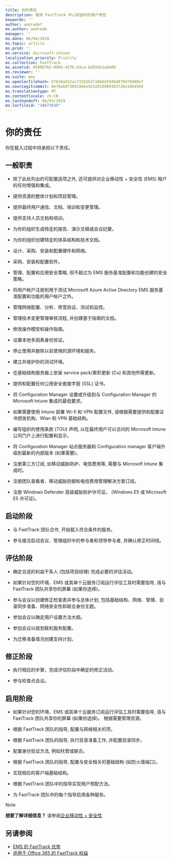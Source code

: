 ```yaml
---
title: 你的责任
description: 使用 FastTrack 中心权益时的客户责任
keywords: ''
author: andredm7
ms.author: andredm
manager: ''
ms.date: 06/04/2019
ms.topic: article
ms.prod: ''
ms.service: microsoft-intune
localization_priority: Priority
ms.collection: FastTrack
ms.assetid: 0590b7b2-0965-437b-b3ca-bd55de1abb09
ms.reviewer: ''
ms.suite: ems
ms.openlocfilehash: 67634a552ac731b2b2fa8b6d594bd870d79d68ef
ms.sourcegitcommit: 0e76ab0f36619dee923201098936573be14b4560
ms.translationtype: MT
ms.contentlocale: zh-CN
ms.lasthandoff: 06/03/2019
ms.locfileid: "34673639"
---
```

# <a name="your-responsibilities"></a>你的责任

你在载入过程中将承担以下责任。

## <a name="general-responsibilities"></a>一般职责

-   除了此处列出的可配置选项之外, 还可提供对企业移动性 + 安全性 (EMS) 租户的任何增强和集成。

-   提供资源的整体计划和项目管理。

-   提供最终用户通信、文档、培训和变更管理。

-   提供支持人员文档和培训。

-   为你的组织生成特定的报告、演示文稿或会议纪要。

-   为你的组织创建特定的体系结构和技术文档。

-   设计、采购、安装和配置硬件和网络。

-   采购、安装和配置软件。

-   管理、配置和应用安全策略, 但不超过为 EMS 服务基准配置和功能创建的安全策略。

-   将用户帐户注册到用于测试 Microsoft Azure Active Directory EMS 服务基准配置和功能的用户帐户之外。

-   管理网络配置、分析、带宽验证、测试和监控。

-   管理技术变更管理审核流程, 并创建基于指南的文档。

-   修改操作模型和操作指南。

-   设置本地多因素身份验证。

-   停止使用并删除以前使用的源环境和服务。

-   建立并维护你的测试环境。

-   在基础结构服务器上安装 service pack/累积更新 (Cu) 和其他所需更新。

-   提供和配置任何公用安全套接字层 (SSL) 证书。

-   将 Configuration Manager 设置或升级到与 Configuration Manager 的 Microsoft Intune 集成的最低要求。

-   如果需要使用 Intune 部署 Wi-fi 和 VPN 配置文件, 请根据需要提供和配置证书颁发机构、Wlan 和 VPN 基础结构。

-   编写组织的使用条款 (TOU) 声明, 以在最终用户可以访问的 Microsoft Intune 公司门户上进行配置和显示。

-   将 Configuration Manager 站点服务器和 Configuration manager 客户端升级到最新的内部版本 (如果需要)。

-   注册第三方订阅, 如移动威胁防护、电信费用等, 需要与 Microsoft Intune 集成时。

-   注册团队查看者、移动威胁防御和电信费用管理解决方案订阅。

-   注册 Windows Defender 高级威胁防护许可证。 (Windows E5 或 Microsoft E5 许可证)。

## <a name="initiate-phase"></a>启动阶段

-   与 FastTrack 团队合作, 开始载入符合条件的服务。

-   参与接洽启动会议、管理组织中的参与者和领导参与者, 并确认修正时间线。

## <a name="assess-phase"></a>评估阶段

-   确定合适的利益干系人 (包括项目经理) 完成必要的评估活动。

-   如果针对您的环境、EMS 或其单个云服务订阅运行评估工具时需要指导, 请与 FastTrack 团队共享你的屏幕 (如果你选择)。

-   参与会议以创建修正检查表并参与总体计划, 包括基础结构、网络、管理、目录同步准备、网络安全性和联合身份主题。

-   参加会议以确定用户设置方法大纲。

-   参加会议以规划联机服务配置。

-   为迁移准备情况创建支持计划。

## <a name="remediate-phase"></a>修正阶段

-   执行相应的步骤，完成评估阶段中确定的修正活动。

-   参与检查点会议。

## <a name="enable-phase"></a>启用阶段

-   如果针对您的环境、EMS 或其单个云服务订阅运行评估工具时需要指导, 请与 FastTrack 团队共享你的屏幕 (如果你选择)。 根据需要管理资源。

-   根据 FastTrack 团队的指导, 配置与网络相关的项。

-   根据 FastTrack 团队的指导, 执行目录准备工作, 并配置目录同步。

-   配置身份验证方法, 例如托管或联合。 

-   根据 FastTrack 团队的指导, 配置与安全相关的基础结构 (如防火墙端口)。

-   实现相应的客户端基础结构。

-   根据 FastTrack 团队中的指导实现用户预配方法。

-   为 FastTrack 团队中的每个指导启用各种服务。

> [!NOTE]
> **想要了解详细信息？** 请参阅[企业移动性 + 安全性](https://www.microsoft.com/en-us/cloud-platform/enterprise-mobility)

## <a name="see-also"></a>另请参阅

- [EMS 的 FastTrack 优势](EMS-fasttrack-benefit-for-EMS.md)
- [适用于 Office 365 的 FastTrack 权益](O365-fasttrack-benefit-for-office-365.md)

